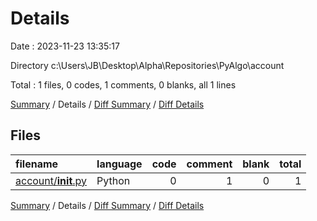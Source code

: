 # Details

Date : 2023-11-23 13:35:17

Directory c:\\Users\\JB\\Desktop\\Alpha\\Repositories\\PyAlgo\\account

Total : 1 files,  0 codes, 1 comments, 0 blanks, all 1 lines

[Summary](results.md) / Details / [Diff Summary](diff.md) / [Diff Details](diff-details.md)

## Files
| filename | language | code | comment | blank | total |
| :--- | :--- | ---: | ---: | ---: | ---: |
| [account/__init__.py](/account/__init__.py) | Python | 0 | 1 | 0 | 1 |

[Summary](results.md) / Details / [Diff Summary](diff.md) / [Diff Details](diff-details.md)